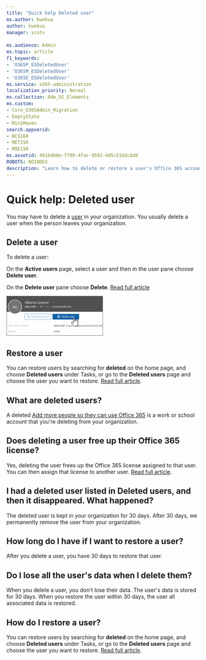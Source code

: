 ```yaml
---
title: "Quick help Deleted user"
ms.author: kwekua
author: kwekua
manager: scotv

ms.audience: Admin
ms.topic: article
f1_keywords:
- 'O365P_ESDeletedUser'
- 'O365M_ESDeletedUser'
- 'O365E_ESDeletedUser'
ms.service: o365-administration
localization_priority: Normal
ms.collection: Adm_UI_Elements
ms.custom:
- Core_O365Admin_Migration
- EmptyState
- MiniMaven
search.appverid:
- BCS160
- MET150
- MOE150
ms.assetid: 481b460e-f799-4fac-9592-4d5c51bdcbd8
ROBOTS: NOINDEX
description: "Learn how to delete or restore a user's Office 365 account."
---
```


# Quick help: Deleted user

You may have to delete a [user](../add-users/add-users.md) in your organization. You usually delete a user when the person leaves your organization. 
  
## Delete a user

To delete a user: 
  
On the **Active users** page, select a user and then in the user pane choose **Delete user**.
  
On the **Delete user** pane choose **Delete**. [Read full article](../add-users/delete-a-user.md)
  
![In the active user details pane, choose Delete user](../media/e3ae8c71-b66b-487f-adb4-751daae7e329.jpg)
  
## Restore a user

You can restore users by searching for **deleted** on the home page, and choose **Deleted users** under Tasks, or go to the **Deleted users** page and choose the user you want to restore. [Read full article](../add-users/delete-a-user.md).
  
## What are deleted users?

A deleted [Add more people so they can use Office 365](https://support.office.com/article/0202f3b1-0680-4d79-bffd-05f8f9cb248e) is a work or school account that you're deleting from your organization. 
  
## Does deleting a user free up their Office 365 license?

Yes, deleting the user frees up the Office 365 license assigned to that user. You can then assign that license to another user. [Read full article](../subscriptions-and-billing/remove-licenses-from-subscription.md).
  
## I had a deleted user listed in Deleted users, and then it disappeared. What happened?

The deleted user is kept in your organization for 30 days. After 30 days, we permanently remove the user from your organization.
  
## How long do I have if I want to restore a user?

After you delete a user, you have 30 days to restore that user.
  
## Do I lose all the user's data when I delete them?

When you delete a user, you don't lose their data. The user's data is stored for 30 days. When you restore the user within 30 days, the user all associated data is restored.
  
## How do I restore a user?

You can restore users by searching for **deleted** on the home page, and choose **Deleted users** under Tasks, or go to the **Deleted users** page and choose the user you want to restore. [Read full article](../add-users/delete-a-user.md).
  

